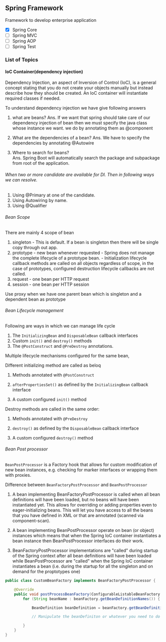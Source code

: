 ## Spring  Framework 
Framework to develop enterprise application

- [x] Spring Core
- [ ] Spring MVC
- [ ] Spring AOP
- [ ] Spring Test

### List of Topics 

#### IoC Container(dependency injection)

Dependency Injection, an aspect of Inversion of Control (IoC), is a general concept stating that you do not create your 
objects manually but instead describe how they should be created. An IoC container will instantiate required classes if needed.

To understand dependency injection we have give following answers
1. what are beans?
Ans. If we want that spring should take care of our dependency injection of bean then we must specify the java class 
      whose instance we want. we do by annotating them as @component 
      
2. What are the dependencies of a bean?
Ans. We have to specify the dependencies by annotating @Autowire

3. Where to search for beans?   
Ans. Spring Boot will automatically search the package and subpackage from root of the application.


###### When two or more candidate are available for DI. Then in following ways we can resolve.
1. Using @Primary at one of the candidate.
2. Using Autowiring by name.
3. Using @Qualifier 

###### Bean Scope
There are mainly 4 scope of bean
1. singleton - This is default. If a bean is singleton then there will be single copy through out app.
2. prototype - new bean whenever requested
             - Spring does not manage the complete lifecycle of a prototype bean.
             - Initialization lifecycle callback methods are called on all objects regardless 
               of scope, in the case of prototypes, configured destruction lifecycle callbacks 
               are not called.
3. request - one bean per HTTP request
4. session - one bean per HTTP session

Use proxy when we have one parent bean which is singleton and a dependent bean as prototype 

###### Bean Lifecycle management
Following are ways in which we can manage life cycle
1. The `InitializingBean` and `DisposableBean` callback interfaces
2. Custom `init()` and `destroy()` methods
3. The `@PostConstruct` and `@PreDestroy` annotations. 

Multiple lifecycle mechanisms configured for the same bean, 

Different initializing method are called as beloq

1. Methods annotated with `@PostConstruct`

2. `afterPropertiesSet()` as defined by the `InitializingBean` callback interface

3. A custom configured `init()` method

Destroy methods are called in the same order:

1. Methods annotated with `@PreDestroy`

2. `destroy()` as defined by the `DisposableBean` callback interface

3. A custom configured `destroy()` method

###### Bean Post processor

`BeanPostProcessor` is a  Factory hook that allows for custom modification of new bean instances, e.g. checking for marker 
interfaces or wrapping them with proxies.

Difference between `BeanFactoryPostProcessor` and `BeanPostProcessor`

1. A bean implementing BeanFactoryPostProcessor is called when all bean definitions will have 
been loaded, but no beans will have been instantiated yet. This allows for overriding or adding 
properties even to eager-initializing beans. This will let you have access to all the beans that 
you have defined in XML or that are annotated (scanned via component-scan).

2. A bean implementing BeanPostProcessor operate on bean (or object) instances which means that 
when the Spring IoC container instantiates a bean instance then BeanPostProcessor interfaces do 
their work.

3. BeanFactoryPostProcessor implementations are "called" during startup of the Spring context 
after all bean definitions will have been loaded while BeanPostProcessor are "called" when the 
Spring IoC container instantiates a bean (i.e. during the startup for all the singleton and on 
demand for the proptotypes one)


```java
public class CustomBeanFactory implements BeanFactoryPostProcessor {

    @Override
    public void postProcessBeanFactory(ConfigurableListableBeanFactory beanFactory) throws BeansException {
        for (String beanName : beanFactory.getBeanDefinitionNames()) {

            BeanDefinition beanDefinition = beanFactory.getBeanDefinition(beanName);

            // Manipulate the beanDefiniton or whatever you need to do

        }
    }
}
```